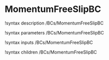 # MomentumFreeSlipBC

!syntax description /BCs/MomentumFreeSlipBC

!syntax parameters /BCs/MomentumFreeSlipBC

!syntax inputs /BCs/MomentumFreeSlipBC

!syntax children /BCs/MomentumFreeSlipBC
